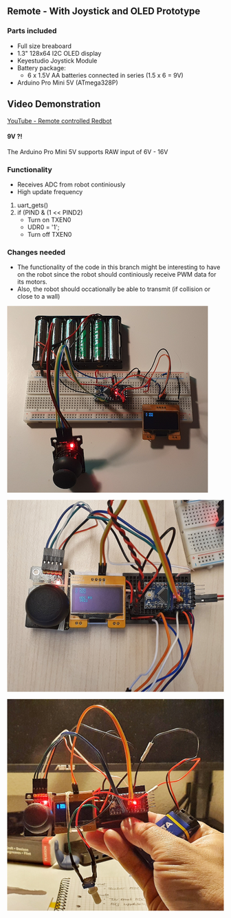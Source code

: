 ## Remote - With Joystick and OLED Prototype

### Parts included
+ Full size breaboard
+ 1.3" 128x64 I2C OLED display
+ Keyestudio Joystick Module
+ Battery package:
    + 6 x 1.5V AA batteries connected in series (1.5 x 6 = 9V)
+ Arduino Pro Mini 5V (ATmega328P)

## Video Demonstration
[YouTube - Remote controlled Redbot](https://youtu.be/08gzXXrWCw4)


#### 9V ?!
The Arduino Pro Mini 5V supports RAW input of 6V - 16V

### Functionality
+ Receives ADC from robot continiously
+ High update frequency
1. uart_gets()
2. if (PIND & (1 << PIND2)
    + Turn on TXEN0
    + UDR0 = '1';
    + Turn off TXEN0

### Changes needed
+ The functionality of the code in this branch might be interesting to have on the robot since the robot should
  continiously receive PWM data for its motors. 
+ Also, the robot should occationally be able to transmit (if collision or close to a wall)


![Remote v.0.1.0](pictures/remote_prototype_one.png)

![Remote v.0.1.1](pictures/20201013_1.jpeg)

![Remote v.0.1.2](pictures/20201013_2.jpeg)
